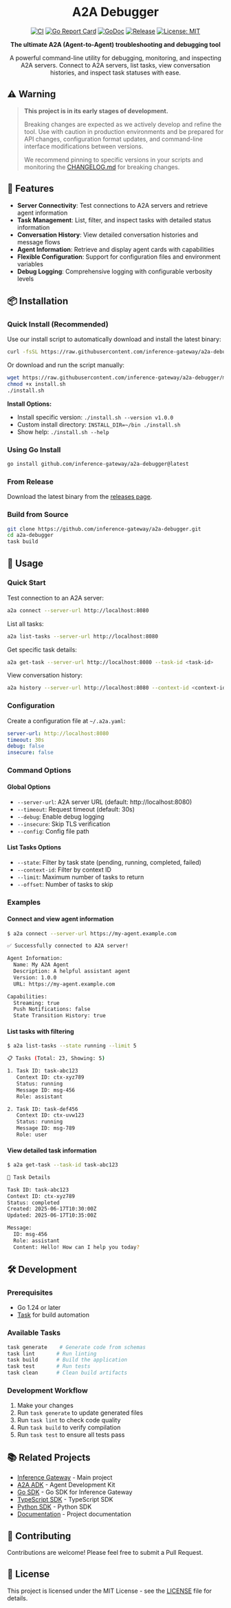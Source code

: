 <div align="center">

# A2A Debugger

[![CI](https://github.com/inference-gateway/a2a-debugger/actions/workflows/ci.yml/badge.svg)](https://github.com/inference-gateway/a2a-debugger/actions/workflows/ci.yml)
[![Go Report Card](https://goreportcard.com/badge/github.com/inference-gateway/a2a-debugger)](https://goreportcard.com/report/github.com/inference-gateway/a2a-debugger)
[![GoDoc](https://godoc.org/github.com/inference-gateway/a2a-debugger?status.svg)](https://godoc.org/github.com/inference-gateway/a2a-debugger)
[![Release](https://img.shields.io/github/release/inference-gateway/a2a-debugger.svg)](https://github.com/inference-gateway/a2a-debugger/releases/latest)
[![License: MIT](https://img.shields.io/badge/License-MIT-yellow.svg)](https://opensource.org/licenses/MIT)

**The ultimate A2A (Agent-to-Agent) troubleshooting and debugging tool**

A powerful command-line utility for debugging, monitoring, and inspecting A2A servers. Connect to A2A servers, list tasks, view conversation histories, and inspect task statuses with ease.

</div>

## ⚠️ Warning

> **This project is in its early stages of development.**
>
> Breaking changes are expected as we actively develop and refine the tool. Use with caution in production environments and be prepared for API changes, configuration format updates, and command-line interface modifications between versions.
>
> We recommend pinning to specific versions in your scripts and monitoring the [CHANGELOG.md](CHANGELOG.md) for breaking changes.

## 🚀 Features

- **Server Connectivity**: Test connections to A2A servers and retrieve agent information
- **Task Management**: List, filter, and inspect tasks with detailed status information
- **Conversation History**: View detailed conversation histories and message flows
- **Agent Information**: Retrieve and display agent cards with capabilities
- **Flexible Configuration**: Support for configuration files and environment variables
- **Debug Logging**: Comprehensive logging with configurable verbosity levels

## 📦 Installation

### Quick Install (Recommended)

Use our install script to automatically download and install the latest binary:

```bash
curl -fsSL https://raw.githubusercontent.com/inference-gateway/a2a-debugger/main/install.sh | bash
```

Or download and run the script manually:

```bash
wget https://raw.githubusercontent.com/inference-gateway/a2a-debugger/main/install.sh
chmod +x install.sh
./install.sh
```

**Install Options:**

- Install specific version: `./install.sh --version v1.0.0`
- Custom install directory: `INSTALL_DIR=~/bin ./install.sh`
- Show help: `./install.sh --help`

### Using Go Install

```bash
go install github.com/inference-gateway/a2a-debugger@latest
```

### From Release

Download the latest binary from the [releases page](https://github.com/inference-gateway/a2a-debugger/releases).

### Build from Source

```bash
git clone https://github.com/inference-gateway/a2a-debugger.git
cd a2a-debugger
task build
```

## 🔧 Usage

### Quick Start

Test connection to an A2A server:

```bash
a2a connect --server-url http://localhost:8080
```

List all tasks:

```bash
a2a list-tasks --server-url http://localhost:8080
```

Get specific task details:

```bash
a2a get-task --server-url http://localhost:8080 --task-id <task-id>
```

View conversation history:

```bash
a2a history --server-url http://localhost:8080 --context-id <context-id>
```

### Configuration

Create a configuration file at `~/.a2a.yaml`:

```yaml
server-url: http://localhost:8080
timeout: 30s
debug: false
insecure: false
```

### Command Options

#### Global Options

- `--server-url`: A2A server URL (default: http://localhost:8080)
- `--timeout`: Request timeout (default: 30s)
- `--debug`: Enable debug logging
- `--insecure`: Skip TLS verification
- `--config`: Config file path

#### List Tasks Options

- `--state`: Filter by task state (pending, running, completed, failed)
- `--context-id`: Filter by context ID
- `--limit`: Maximum number of tasks to return
- `--offset`: Number of tasks to skip

### Examples

#### Connect and view agent information

```bash
$ a2a connect --server-url https://my-agent.example.com

✅ Successfully connected to A2A server!

Agent Information:
  Name: My A2A Agent
  Description: A helpful assistant agent
  Version: 1.0.0
  URL: https://my-agent.example.com

Capabilities:
  Streaming: true
  Push Notifications: false
  State Transition History: true
```

#### List tasks with filtering

```bash
$ a2a list-tasks --state running --limit 5

📋 Tasks (Total: 23, Showing: 5)

1. Task ID: task-abc123
   Context ID: ctx-xyz789
   Status: running
   Message ID: msg-456
   Role: assistant

2. Task ID: task-def456
   Context ID: ctx-uvw123
   Status: running
   Message ID: msg-789
   Role: user
```

#### View detailed task information

```bash
$ a2a get-task --task-id task-abc123

📝 Task Details

Task ID: task-abc123
Context ID: ctx-xyz789
Status: completed
Created: 2025-06-17T10:30:00Z
Updated: 2025-06-17T10:35:00Z

Message:
  ID: msg-456
  Role: assistant
  Content: Hello! How can I help you today?
```

## 🛠️ Development

### Prerequisites

- Go 1.24 or later
- [Task](https://taskfile.dev/) for build automation

### Available Tasks

```bash
task generate    # Generate code from schemas
task lint       # Run linting
task build      # Build the application
task test       # Run tests
task clean      # Clean build artifacts
```

### Development Workflow

1. Make your changes
2. Run `task generate` to update generated files
3. Run `task lint` to check code quality
4. Run `task build` to verify compilation
5. Run `task test` to ensure all tests pass

## 📚 Related Projects

- [Inference Gateway](https://github.com/inference-gateway) - Main project
- [A2A ADK](https://github.com/inference-gateway/a2a) - Agent Development Kit
- [Go SDK](https://github.com/inference-gateway/go-sdk) - Go SDK for Inference Gateway
- [TypeScript SDK](https://github.com/inference-gateway/typescript-sdk) - TypeScript SDK
- [Python SDK](https://github.com/inference-gateway/python-sdk) - Python SDK
- [Documentation](https://github.com/inference-gateway/docs) - Project documentation

## 🤝 Contributing

Contributions are welcome! Please feel free to submit a Pull Request.

## 📄 License

This project is licensed under the MIT License - see the [LICENSE](LICENSE) file for details.
